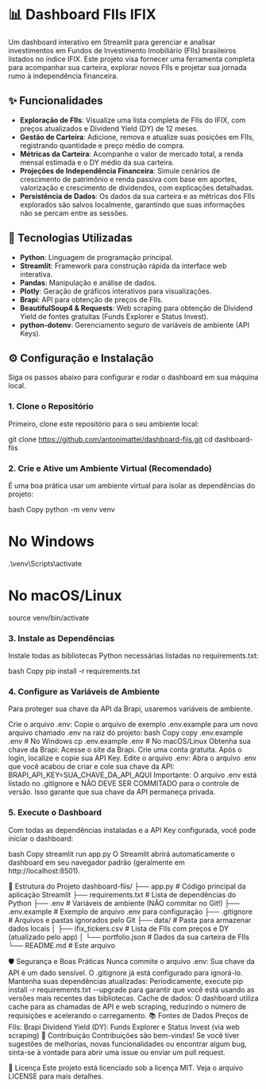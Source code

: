 # 📊 Dashboard FIIs IFIX

Um dashboard interativo em Streamlit para gerenciar e analisar investimentos em Fundos de Investimento Imobiliário (FIIs) brasileiros listados no índice IFIX. Este projeto visa fornecer uma ferramenta completa para acompanhar sua carteira, explorar novos FIIs e projetar sua jornada rumo à independência financeira.

## ✨ Funcionalidades

-   **Exploração de FIIs**: Visualize uma lista completa de FIIs do IFIX, com preços atualizados e Dividend Yield (DY) de 12 meses.
-   **Gestão de Carteira**: Adicione, remova e atualize suas posições em FIIs, registrando quantidade e preço médio de compra.
-   **Métricas da Carteira**: Acompanhe o valor de mercado total, a renda mensal estimada e o DY médio da sua carteira.
-   **Projeções de Independência Financeira**: Simule cenários de crescimento de patrimônio e renda passiva com base em aportes, valorização e crescimento de dividendos, com explicações detalhadas.
-   **Persistência de Dados**: Os dados da sua carteira e as métricas dos FIIs explorados são salvos localmente, garantindo que suas informações não se percam entre as sessões.

## 🚀 Tecnologias Utilizadas

-   **Python**: Linguagem de programação principal.
-   **Streamlit**: Framework para construção rápida da interface web interativa.
-   **Pandas**: Manipulação e análise de dados.
-   **Plotly**: Geração de gráficos interativos para visualizações.
-   **Brapi**: API para obtenção de preços de FIIs.
-   **BeautifulSoup4 & Requests**: Web scraping para obtenção de Dividend Yield de fontes gratuitas (Funds Explorer e Status Invest).
-   **python-dotenv**: Gerenciamento seguro de variáveis de ambiente (API Keys).

## ⚙️ Configuração e Instalação

Siga os passos abaixo para configurar e rodar o dashboard em sua máquina local.


### 1. Clone o Repositório

Primeiro, clone este repositório para o seu ambiente local:


git clone https://github.com/antonimattei/dashboard-fiis.git
cd dashboard-fiis


### 2. Crie e Ative um Ambiente Virtual (Recomendado)
É uma boa prática usar um ambiente virtual para isolar as dependências do projeto:

bash
Copy
python -m venv venv
# No Windows
.\venv\Scripts\activate
# No macOS/Linux
source venv/bin/activate


### 3. Instale as Dependências
Instale todas as bibliotecas Python necessárias listadas no requirements.txt:

bash
Copy
pip install -r requirements.txt


### 4. Configure as Variáveis de Ambiente
Para proteger sua chave da API da Brapi, usaremos variáveis de ambiente.

Crie o arquivo .env:
Copie o arquivo de exemplo .env.example para um novo arquivo chamado .env na raiz do projeto:
bash
Copy
copy .env.example .env # No Windows
cp .env.example .env   # No macOS/Linux
Obtenha sua chave da Brapi:
Acesse o site da Brapi.
Crie uma conta gratuita.
Após o login, localize e copie sua API Key.
Edite o arquivo .env:
Abra o arquivo .env que você acabou de criar e cole sua chave da API:
BRAPI_API_KEY=SUA_CHAVE_DA_API_AQUI
Importante: O arquivo .env está listado no .gitignore e NÃO DEVE SER COMMITADO para o controle de versão. Isso garante que sua chave da API permaneça privada.


### 5. Execute o Dashboard
Com todas as dependências instaladas e a API Key configurada, você pode iniciar o dashboard:

bash
Copy
streamlit run app.py
O Streamlit abrirá automaticamente o dashboard em seu navegador padrão (geralmente em http://localhost:8501).

📁 Estrutura do Projeto
dashboard-fiis/
├── app.py                 # Código principal da aplicação Streamlit
├── requirements.txt       # Lista de dependências do Python
├── .env                   # Variáveis de ambiente (NÃO commitar no Git!)
├── .env.example           # Exemplo de arquivo .env para configuração
├── .gitignore             # Arquivos e pastas ignorados pelo Git
├── data/                  # Pasta para armazenar dados locais
│   ├── ifix_tickers.csv   # Lista de FIIs com preços e DY (atualizado pelo app)
│   └── portfolio.json     # Dados da sua carteira de FIIs
└── README.md              # Este arquivo

🛡️ Segurança e Boas Práticas
Nunca commite o arquivo .env: Sua chave da API é um dado sensível. O .gitignore já está configurado para ignorá-lo.
Mantenha suas dependências atualizadas: Periodicamente, execute pip install -r requirements.txt --upgrade para garantir que você está usando as versões mais recentes das bibliotecas.
Cache de dados: O dashboard utiliza cache para as chamadas de API e web scraping, reduzindo o número de requisições e acelerando o carregamento.
📚 Fontes de Dados
Preços de FIIs: Brapi
Dividend Yield (DY): Funds Explorer e Status Invest (via web scraping)
🤝 Contribuição
Contribuições são bem-vindas! Se você tiver sugestões de melhorias, novas funcionalidades ou encontrar algum bug, sinta-se à vontade para abrir uma issue ou enviar um pull request.

📝 Licença
Este projeto está licenciado sob a licença MIT. Veja o arquivo LICENSE para mais detalhes.

